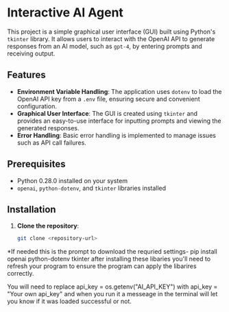 # Interactive AI Agent

This project is a simple graphical user interface (GUI) built using Python's `tkinter` library. It allows users to interact with the OpenAI API to generate responses from an AI model, such as `gpt-4`, by entering prompts and receiving output.

## Features

- **Environment Variable Handling**: The application uses `dotenv` to load the OpenAI API key from a `.env` file, ensuring secure and convenient configuration.
- **Graphical User Interface**: The GUI is created using `tkinter` and provides an easy-to-use interface for inputting prompts and viewing the generated responses.
- **Error Handling**: Basic error handling is implemented to manage issues such as API call failures.

## Prerequisites

- Python 0.28.0 installed on your system
- `openai`, `python-dotenv`, and `tkinter` libraries installed

## Installation

1. **Clone the repository**:
   ```bash
   git clone <repository-url>
*If needed this is the prompt to download the requried settings- pip install openai python-dotenv tkinter
after installing these libaries you'll need to refresh your program to ensure the program can apply the libarires correctly. 

You will need to replace api_key = os.getenv("AI_API_KEY") with api_key = "Your own api_key" and when you run it a messeage in the terminal will let you know if it was loaded successful or not.
